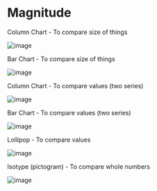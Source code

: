 # Magnitude

Column Chart - To compare size of things

![image](https://github.com/avatorl/Deneb-Vega-Templates/assets/59934292/68e3087f-f6dc-4ac4-a795-6e69da20b165)

Bar Chart - To compare size of things

![image](https://github.com/avatorl/Deneb-Vega-Templates/assets/59934292/466a224e-4167-4497-b980-570bd1f30006)

Column Chart - To compare values (two series)

![image](https://github.com/avatorl/Deneb-Vega-Templates/assets/59934292/5350d26b-c449-4fae-bc3f-7491f0bc5bb5)

Bar Chart - To compare values (two series)

![image](https://github.com/avatorl/Deneb-Vega-Templates/assets/59934292/f61425f2-2777-4cad-9631-6cdf784e9d71)

 Lollipop - To compare values

 ![image](https://github.com/avatorl/Deneb-Vega-Templates/assets/59934292/6528cce3-7de6-42b5-b8c4-d32094ffc232)

 Isotype (pictogram) - To compare whole numbers

 ![image](https://github.com/avatorl/Deneb-Vega-Templates/assets/59934292/3ca94e1b-3ecb-4bef-9ad7-ea1bfdf43026)


